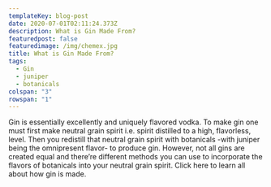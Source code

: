 ```yaml
---
templateKey: blog-post
date: 2020-07-01T02:11:24.373Z
description: What is Gin Made From?
featuredpost: false
featuredimage: /img/chemex.jpg
title: What is Gin Made From?
tags:
  - Gin
  - juniper
  - botanicals
colspan: "3"
rowspan: "1"
---
```

Gin is essentially excellently and uniquely flavored vodka. To make gin one must first make neutral grain spirit i.e. spirit distilled to a high, flavorless, level. Then you redistill that neutral grain spirit with botanicals -with juniper being the omnipresent flavor- to produce gin. However, not all gins are created equal and there’re different methods you can use to incorporate the flavors of botanicals into your neutral grain spirit. Click here to learn all about how gin is made.